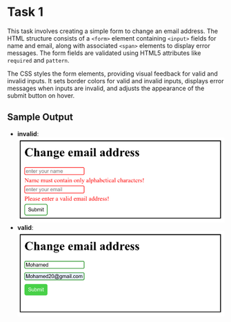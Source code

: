 # Task 1

This task involves creating a simple form to change an email address. The HTML structure consists of a `<form>` element containing `<input>` fields for name and email, along with associated `<span>` elements to display error messages. The form fields are validated using HTML5 attributes like `required` and `pattern`.

The CSS styles the form elements, providing visual feedback for valid and invalid inputs. It sets border colors for valid and invalid inputs, displays error messages when inputs are invalid, and adjusts the appearance of the submit button on hover.


## Sample Output

- **invalid**:
![Task 1 Output](./output_images/part1.png)
- **valid**:
![Task 1 Output](./output_images/part2.png)